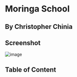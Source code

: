 # Moringa School

## By Christopher Chinia


## Screenshot
![image](./images/School%20Landing%20Page.png)

## Table of Content